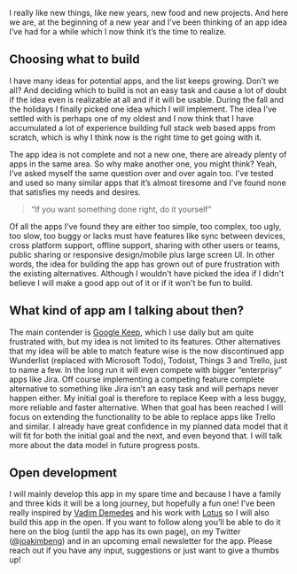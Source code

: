 I really like new things, like new years, new food and new projects. And here we are, at the beginning of a new year and I’ve been thinking of an app idea I’ve had for a while which I now think it’s the time to realize.

## Choosing what to build

I have many ideas for potential apps, and the list keeps growing. Don’t we all? And deciding which to build is not an easy task and cause a lot of doubt if the idea even is realizable at all and if it will be usable. During the fall and the holidays I finally picked one idea which I will implement. The idea I’ve settled with is perhaps one of my oldest and I now think that I have accumulated a lot of experience building full stack web based apps from scratch, which is why I think now is the right time to get going with it.

The app idea is not complete and not a new one, there are already plenty of apps in the same area. So why make another one, you might think? Yeah, I’ve asked myself the same question over and over again too. I’ve tested and used so many similar apps that it’s almost tiresome and I’ve found none that satisfies my needs and desires.

> “If you want something done right, do it yourself”

Of all the apps I’ve found they are either too simple, too complex, too ugly, too slow, too buggy or lacks must have features like sync between devices, cross platform support, offline support, sharing with other users or teams, public sharing or responsive design/mobile plus large screen UI. In other words, the idea for building the app has grown out of pure frustration with the existing alternatives. Although I wouldn't have picked the idea if I didn't believe I will make a good app out of it or if it won't be fun to build.

## What kind of app am I talking about then?

The main contender is [Google Keep](https://keep.google.com), which I use daily but am quite frustrated with, but my idea is not limited to its features. Other alternatives that my idea will be able to match feature wise is the now discontinued app Wunderlist (replaced with Microsoft Todo), Todoist, Things 3 and Trello, just to name a few. In the long run it will even compete with bigger “enterprisy” apps like Jira. Off course implementing a competing feature complete alternative to something like Jira isn’t an easy task and will perhaps never happen either. My initial goal is therefore to replace Keep with a less buggy, more reliable and faster alternative. When that goal has been reached I will focus on extending the functionality to be able to replace apps like Trello and similar. I already have great confidence in my planned data model that it will fit for both the initial goal and the next, and even beyond that. I will talk more about the data model in future progress posts.

## Open development

I will mainly develop this app in my spare time and because I have a family and three kids it will be a long journey, but hopefully a fun one! I've been really inspired by [Vadim Demedes](https://twitter.com/vadimdemedes) and his work with [Lotus](https://getlotus.com) so I will also build this app in the open. If you want to follow along you’ll be able to do it here on the blog (until the app has its own page), on my Twitter ([@joakimbeng](https://twitter.com/joakimbeng)) and in an upcoming email newsletter for the app. Please reach out if you have any input, suggestions or just want to give a thumbs up!
